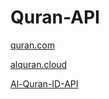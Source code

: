 # Quran-API

[quran.com](https://quran.com/1)


[alquran.cloud](https://alquran.cloud/api)


[Al-Quran-ID-API](https://github.com/bachors/Al-Quran-ID-API)
